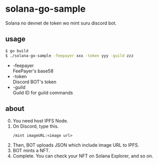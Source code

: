 # solana-go-sample
Solana no devnet de token wo mint suru discord bot.

## usage
```bash
$ go build
$ ./solana-go-sample -feepayer xxx -token yyy -guild zzz
```

- -feepayer  
    FeePayer's base58
- -token  
    Discord BOT's token
- -guild  
    Guild ID for guild commands


## about

0. You need host IPFS Node.
1. On Discord, type this.
    ```
   /mint imageURL:<image url>
   ```
2. Then, BOT uploads JSON which include image URL to IPFS.
3. BOT mints a NFT.
4. Complete. You can check your NFT on Solana Explorer, and so on.